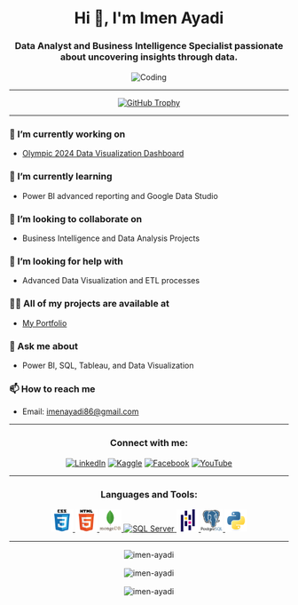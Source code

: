 <h1 align="center">Hi 👋, I'm Imen Ayadi</h1>
<h3 align="center">Data Analyst and Business Intelligence Specialist passionate about uncovering insights through data.</h3>

<p align="center">
  <img align="center" alt="Coding" width="400" src="https://media.tenor.com/IF2JdxzmyN4AAAAi/coding-girl.gif">
</p>

---

<p align="center">
  <a href="https://github.com/ryo-ma/github-profile-trophy">
    <img src="https://github-profile-trophy.vercel.app/?username=imen-ayadi&margin-w=5&row=1&column=6&theme=flat&no-frame=true" alt="GitHub Trophy">
  </a>
</p>

---

### 🔭 I’m currently working on
- [Olympic 2024 Data Visualization Dashboard](https://github.com/imen-ayadi/Olympics_2024)

### 🌱 I’m currently learning
- Power BI advanced reporting and Google Data Studio

### 👯 I’m looking to collaborate on
- Business Intelligence and Data Analysis Projects

### 🤝 I’m looking for help with
- Advanced Data Visualization and ETL processes

### 👨‍💻 All of my projects are available at
- [My Portfolio](https://imenayadi.wixsite.com/imen-ayadi)

### 💬 Ask me about
- Power BI, SQL, Tableau, and Data Visualization

### 📫 How to reach me
- Email: [imenayadi86@gmail.com](mailto:imenayadi86@gmail.com)

---

<h3 align="center">Connect with me:</h3>
<p align="center">
<a href="https://linkedin.com/in/imen-ayadi" target="blank"><img align="center" src="https://raw.githubusercontent.com/rahuldkjain/github-profile-readme-generator/master/src/images/icons/Social/linked-in-alt.svg" alt="LinkedIn" height="30" width="40" /></a>
<a href="https://kaggle.com/imen-ayadi" target="blank"><img align="center" src="https://raw.githubusercontent.com/rahuldkjain/github-profile-readme-generator/master/src/images/icons/Social/kaggle.svg" alt="Kaggle" height="30" width="40" /></a>
<a href="https://fb.com/imen-ayadi" target="blank"><img align="center" src="https://raw.githubusercontent.com/rahuldkjain/github-profile-readme-generator/master/src/images/icons/Social/facebook.svg" alt="Facebook" height="30" width="40" /></a>
<a href="https://www.youtube.com/c/AnalyticsSimplified" target="blank"><img align="center" src="https://raw.githubusercontent.com/rahuldkjain/github-profile-readme-generator/master/src/images/icons/Social/youtube.svg" alt="YouTube" height="30" width="40" /></a>
</p>

---

<h3 align="center">Languages and Tools:</h3>
<p align="center">
  <a href="https://www.w3schools.com/css/" target="_blank" rel="noreferrer">
    <img src="https://raw.githubusercontent.com/devicons/devicon/master/icons/css3/css3-original-wordmark.svg" alt="CSS3" width="40" height="40"/>
  </a>
  <a href="https://www.w3.org/html/" target="_blank" rel="noreferrer">
    <img src="https://raw.githubusercontent.com/devicons/devicon/master/icons/html5/html5-original-wordmark.svg" alt="HTML5" width="40" height="40"/>
  </a>
  <a href="https://www.mongodb.com/" target="_blank" rel="noreferrer">
    <img src="https://raw.githubusercontent.com/devicons/devicon/master/icons/mongodb/mongodb-original-wordmark.svg" alt="MongoDB" width="40" height="40"/>
  </a>
  <a href="https://www.microsoft.com/en-us/sql-server" target="_blank" rel="noreferrer">
    <img src="https://www.svgrepo.com/show/303229/microsoft-sql-server-logo.svg" alt="SQL Server" width="40" height="40"/>
  </a>
  <a href="https://pandas.pydata.org/" target="_blank" rel="noreferrer">
    <img src="https://raw.githubusercontent.com/devicons/devicon/2ae2a900d2f041da66e950e4d48052658d850630/icons/pandas/pandas-original.svg" alt="Pandas" width="40" height="40"/>
  </a>
  <a href="https://www.postgresql.org" target="_blank" rel="noreferrer">
    <img src="https://raw.githubusercontent.com/devicons/devicon/master/icons/postgresql/postgresql-original-wordmark.svg" alt="PostgreSQL" width="40" height="40"/>
  </a>
  <a href="https://www.python.org" target="_blank" rel="noreferrer">
    <img src="https://raw.githubusercontent.com/devicons/devicon/master/icons/python/python-original.svg" alt="Python" width="40" height="40"/>
  </a>
</p>

---

<p align="center">
  <img align="center" src="https://github-readme-stats.vercel.app/api/top-langs?username=imen-ayadi&show_icons=true&locale=en&layout=compact" alt="imen-ayadi" />
</p>

<p align="center">
  <img align="center" src="https://github-readme-stats.vercel.app/api?username=imen-ayadi&show_icons=true&locale=en" alt="imen-ayadi" />
</p>

<p align="center">
  <img align="center" src="https://github-readme-streak-stats.herokuapp.com/?user=imen-ayadi&" alt="imen-ayadi" />
</p>
